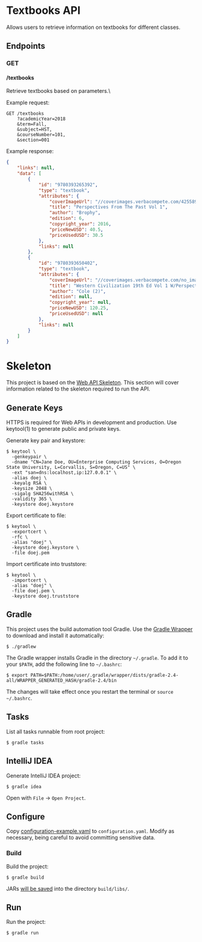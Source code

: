 # Textbooks API

Allows users to retrieve information on textbooks for different classes.

## Endpoints

### GET

#### /textbooks

Retrieve textbooks based on parameters.\

Example request:
```
GET /textbooks
    ?academicYear=2018
    &term=Fall,
    &subject=HST,
    &courseNumber=101,
    &section=001
```

Example response:
```json
{
    "links": null,
    "data": [
        {
            "id": "9780393265392",
            "type": "textbook",
            "attributes": {
                "coverImageUrl": "//coverimages.verbacompete.com/425589bb-0f05-52c4-b6e9-964d849b9998.jpg",
                "title": "Perspectives From The Past Vol 1",
                "author": "Brophy",
                "edition": 6,
                "copyright_year": 2016,
                "priceNewUSD": 40.5,
                "priceUsedUSD": 30.5
            },
            "links": null
        },
        {
            "id": "9780393650402",
            "type": "textbook",
            "attributes": {
                "coverImageUrl": "//coverimages.verbacompete.com/no_image.jpg",
                "title": "Western Civilization 19th Ed Vol 1 W/Perspectives From The Past 6th Ed Pkg",
                "author": "Cole (2)",
                "edition": null,
                "copyright_year": null,
                "priceNewUSD": 120.25,
                "priceUsedUSD": null
            },
            "links": null
        }
    ]
}
```

# Skeleton

This project is based on the [Web API Skeleton](https://github.com/osu-mist/web-api-skeleton). This section will cover information related to the skeleton required to run the API.

## Generate Keys

HTTPS is required for Web APIs in development and production. Use keytool(1) to generate public and private keys.

Generate key pair and keystore:

```
$ keytool \
  -genkeypair \
  -dname "CN=Jane Doe, OU=Enterprise Computing Services, O=Oregon State University, L=Corvallis, S=Oregon, C=US" \
  -ext "san=dns:localhost,ip:127.0.0.1" \
  -alias doej \
  -keyalg RSA \
  -keysize 2048 \
  -sigalg SHA256withRSA \
  -validity 365 \
  -keystore doej.keystore
```

Export certificate to file:

```
$ keytool \
  -exportcert \
  -rfc \
  -alias "doej" \
  -keystore doej.keystore \
  -file doej.pem
```

Import certificate into truststore:

```
$ keytool \
  -importcert \
  -alias "doej" \
  -file doej.pem \
  -keystore doej.truststore
```

## Gradle

This project uses the build automation tool Gradle. Use the [Gradle Wrapper](https://docs.gradle.org/current/userguide/gradle_wrapper.html) to download and install it automatically:

```
$ ./gradlew
```

The Gradle wrapper installs Gradle in the directory `~/.gradle`. To add it to your `$PATH`, add the following line to `~/.bashrc`:

```
$ export PATH=$PATH:/home/user/.gradle/wrapper/dists/gradle-2.4-all/WRAPPER_GENERATED_HASH/gradle-2.4/bin
```

The changes will take effect once you restart the terminal or `source ~/.bashrc`.

## Tasks

List all tasks runnable from root project:

```
$ gradle tasks
```

## IntelliJ IDEA

Generate IntelliJ IDEA project:

```
$ gradle idea
```

Open with `File` -> `Open Project`.

## Configure

Copy [configuration-example.yaml](configuration-example.yaml) to `configuration.yaml`. Modify as necessary, being careful to avoid committing sensitive data.

### Build

Build the project:

```
$ gradle build
```

JARs [will be saved](https://github.com/johnrengelman/shadow#using-the-default-plugin-task) into the directory `build/libs/`.

## Run

Run the project:

```
$ gradle run
```
